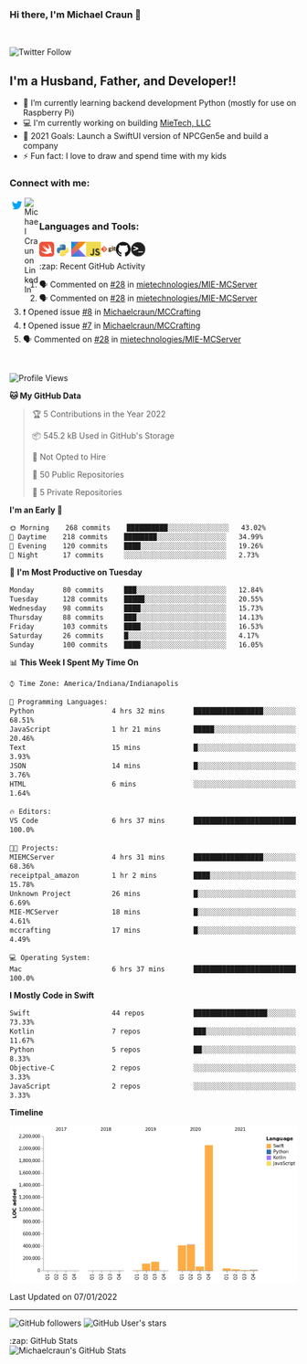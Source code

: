 ### Hi there, I'm Michael Craun 👋 

<br />

![Twitter Follow](https://img.shields.io/twitter/follow/opkurix?style=social)

## I'm a Husband, Father, and Developer!!

- 🌱 I’m currently learning backend development Python (mostly for use on Raspberry Pi)
- 💻 I'm currently working on building [MieTech, LLC](https://github.com/mietechnologies)
- 🥅 2021 Goals: Launch a SwiftUI version of NPCGen5e and build a company
- ⚡ Fun fact: I love to draw and spend time with my kids

### Connect with me:

[<img align="left" alt="Michael Craun on Twitter" width="26px" src="https://raw.githubusercontent.com/github/explore/80688e429a7d4ef2fca1e82350fe8e3517d3494d/topics/twitter/twitter.png" />][twitter]
[<img align="left" alt="Michael Craun on LinkedIn" width="26px" src="https://cdn.jsdelivr.net/npm/simple-icons@v3/icons/linkedin.svg" />][linkedin]

<br />

### Languages and Tools:

[<img align="left" alt="Swift" width="26px" src="https://raw.githubusercontent.com/github/explore/80688e429a7d4ef2fca1e82350fe8e3517d3494d/topics/swift/swift.png" />][swift]
[<img align="left" alt="Python" width="30px" src="https://raw.githubusercontent.com/github/explore/80688e429a7d4ef2fca1e82350fe8e3517d3494d/topics/python/python.png" />][python]
[<img align="left" alt="Kotlin" width="26px" src="https://raw.githubusercontent.com/github/explore/80688e429a7d4ef2fca1e82350fe8e3517d3494d/topics/kotlin/kotlin.png" />][kotlin]
[<img align="left" alt="JavaScript" width="26px" src="https://raw.githubusercontent.com/github/explore/80688e429a7d4ef2fca1e82350fe8e3517d3494d/topics/javascript/javascript.png" />][javascript]
[<img align="left" alt="Git" width="26px" src="https://raw.githubusercontent.com/github/explore/80688e429a7d4ef2fca1e82350fe8e3517d3494d/topics/git/git.png" />]([])
[<img align="left" alt="GitHub" width="26px" src="https://raw.githubusercontent.com/github/explore/78df643247d429f6cc873026c0622819ad797942/topics/github/github.png" />][github]
[<img align="left" alt="Terminal" width="26px" src="https://raw.githubusercontent.com/github/explore/80688e429a7d4ef2fca1e82350fe8e3517d3494d/topics/terminal/terminal.png" />][terminal]

<br />
<br />

<summary>:zap: Recent GitHub Activity</summary>
  
<!--START_SECTION:activity-->
1. 🗣 Commented on [#28](https://github.com/mietechnologies/MIE-MCServer/issues/28) in [mietechnologies/MIE-MCServer](https://github.com/mietechnologies/MIE-MCServer)
2. 🗣 Commented on [#28](https://github.com/mietechnologies/MIE-MCServer/issues/28) in [mietechnologies/MIE-MCServer](https://github.com/mietechnologies/MIE-MCServer)
3. ❗️ Opened issue [#8](https://github.com/Michaelcraun/MCCrafting/issues/8) in [Michaelcraun/MCCrafting](https://github.com/Michaelcraun/MCCrafting)
4. ❗️ Opened issue [#7](https://github.com/Michaelcraun/MCCrafting/issues/7) in [Michaelcraun/MCCrafting](https://github.com/Michaelcraun/MCCrafting)
5. 🗣 Commented on [#28](https://github.com/mietechnologies/MIE-MCServer/issues/28) in [mietechnologies/MIE-MCServer](https://github.com/mietechnologies/MIE-MCServer)
<!--END_SECTION:activity-->
  
<br />
  
<!--START_SECTION:waka-->
![Profile Views](http://img.shields.io/badge/Profile%20Views-0-blue)

**🐱 My GitHub Data** 

> 🏆 5 Contributions in the Year 2022
 > 
> 📦 545.2 kB Used in GitHub's Storage 
 > 
> 🚫 Not Opted to Hire
 > 
> 📜 50 Public Repositories 
 > 
> 🔑 5 Private Repositories  
 > 
**I'm an Early 🐤** 

```text
🌞 Morning    268 commits    ██████████░░░░░░░░░░░░░░░   43.02% 
🌆 Daytime    218 commits    ████████░░░░░░░░░░░░░░░░░   34.99% 
🌃 Evening    120 commits    ████░░░░░░░░░░░░░░░░░░░░░   19.26% 
🌙 Night      17 commits     ░░░░░░░░░░░░░░░░░░░░░░░░░   2.73%

```
📅 **I'm Most Productive on Tuesday** 

```text
Monday       80 commits     ███░░░░░░░░░░░░░░░░░░░░░░   12.84% 
Tuesday      128 commits    █████░░░░░░░░░░░░░░░░░░░░   20.55% 
Wednesday    98 commits     ████░░░░░░░░░░░░░░░░░░░░░   15.73% 
Thursday     88 commits     ███░░░░░░░░░░░░░░░░░░░░░░   14.13% 
Friday       103 commits    ████░░░░░░░░░░░░░░░░░░░░░   16.53% 
Saturday     26 commits     █░░░░░░░░░░░░░░░░░░░░░░░░   4.17% 
Sunday       100 commits    ████░░░░░░░░░░░░░░░░░░░░░   16.05%

```


📊 **This Week I Spent My Time On** 

```text
⌚︎ Time Zone: America/Indiana/Indianapolis

💬 Programming Languages: 
Python                   4 hrs 32 mins       █████████████████░░░░░░░░   68.51% 
JavaScript               1 hr 21 mins        █████░░░░░░░░░░░░░░░░░░░░   20.46% 
Text                     15 mins             █░░░░░░░░░░░░░░░░░░░░░░░░   3.93% 
JSON                     14 mins             █░░░░░░░░░░░░░░░░░░░░░░░░   3.76% 
HTML                     6 mins              ░░░░░░░░░░░░░░░░░░░░░░░░░   1.64%

🔥 Editors: 
VS Code                  6 hrs 37 mins       █████████████████████████   100.0%

🐱‍💻 Projects: 
MIEMCServer              4 hrs 31 mins       █████████████████░░░░░░░░   68.36% 
receiptpal_amazon        1 hr 2 mins         ████░░░░░░░░░░░░░░░░░░░░░   15.78% 
Unknown Project          26 mins             █░░░░░░░░░░░░░░░░░░░░░░░░   6.69% 
MIE-MCServer             18 mins             █░░░░░░░░░░░░░░░░░░░░░░░░   4.61% 
mccrafting               17 mins             █░░░░░░░░░░░░░░░░░░░░░░░░   4.49%

💻 Operating System: 
Mac                      6 hrs 37 mins       █████████████████████████   100.0%

```

**I Mostly Code in Swift** 

```text
Swift                    44 repos            ██████████████████░░░░░░░   73.33% 
Kotlin                   7 repos             ███░░░░░░░░░░░░░░░░░░░░░░   11.67% 
Python                   5 repos             ██░░░░░░░░░░░░░░░░░░░░░░░   8.33% 
Objective-C              2 repos             ░░░░░░░░░░░░░░░░░░░░░░░░░   3.33% 
JavaScript               2 repos             ░░░░░░░░░░░░░░░░░░░░░░░░░   3.33%

```


**Timeline**

![Chart not found](https://raw.githubusercontent.com/Michaelcraun/Michaelcraun/main/charts/bar_graph.png) 


 Last Updated on 07/01/2022
<!--END_SECTION:waka-->

---
  
![GitHub followers](https://img.shields.io/github/followers/Michaelcraun?style=social)
![GitHub User's stars](https://img.shields.io/github/stars/Michaelcraun?style=social)
  
<summary>:zap: GitHub Stats</summary>

<img align="left" alt="Michaelcraun's GitHub Stats" src="https://github-readme-stats-8frbydxfs-michaelcraun.vercel.app/api?username=Michaelcraun" />

[twitter]: https://twitter.com/opkurix
[linkedin]: https://linkedin.com/in/michael-craun
[swift]: https://developer.apple.com/swift/
[python]: https://www.python.org
[kotlin]: https://kotlinlang.org
[javascript]: https://www.javascript.com
[github]: https://github.com/
[terminal]: https://en.wikipedia.org/wiki/Terminal_(macOS)
